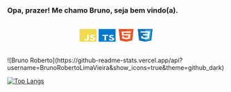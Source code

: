 ### Opa, prazer! Me chamo Bruno, seja bem vindo(a).

<div align="center" style="display: inline_block"><br>
  <img align="center" alt="Bruno-Js" height="30" width="40" src="https://raw.githubusercontent.com/devicons/devicon/master/icons/javascript/javascript-plain.svg">
  <img align="center" alt="Bruno-Ts" height="30" width="40" src="https://raw.githubusercontent.com/devicons/devicon/master/icons/typescript/typescript-plain.svg">
  <img align="center" alt="Bruno-HTML" height="30" width="40" src="https://raw.githubusercontent.com/devicons/devicon/master/icons/html5/html5-original.svg">
  <img align="center" alt="Bruno-CSS" height="30" width="40" src="https://raw.githubusercontent.com/devicons/devicon/master/icons/css3/css3-original.svg">
</div>
<br>
<br>

<div style='display: flex, justify-content: center, align-items: center'>
  ![Bruno Roberto](https://github-readme-stats.vercel.app/api?username=BrunoRobertoLimaVieira&show_icons=true&theme=github_dark)

  [![Top Langs](https://github-readme-stats.vercel.app/api/top-langs/?username=BrunoRobertoLimaVieira&layout=compact&theme=github_dark)](https://github.com/anuraghazra/github-readme-stats)
</div>
